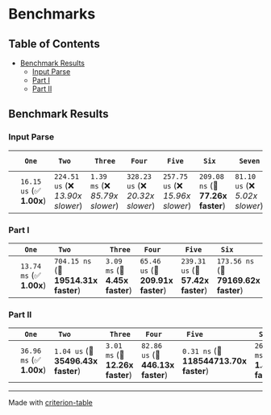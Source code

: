 # Benchmarks

## Table of Contents

- [Benchmark Results](#benchmark-results)
    - [Input Parse ](#input-parse-)
    - [Part I ](#part-i-)
    - [Part II ](#part-ii-)

## Benchmark Results

### Input Parse 

|        | ` One`                   | ` Two`                            | ` Three`                        | ` Four`                           | ` Five`                           | ` Six`                            | ` Seven`                        | ` Eight`                           | ` Nine`                            | ` Ten`                             | ` Eleven`                          | ` Twelve`                          | ` Thirteen`                        | ` Fourteen`                        | ` Fifteen`                         | ` Sixteen`                         | ` Seventeen`                       | ` Eighteen`                        | ` Nineteen`                        | ` Twenty`                          | ` TwentyOne`                       | ` TwentyTwo`                       | ` TwentyThree`                     | ` TwentyFour`                      | ` TwentyFive`                       |
|:-------|:-------------------------|:----------------------------------|:--------------------------------|:----------------------------------|:----------------------------------|:----------------------------------|:--------------------------------|:-----------------------------------|:-----------------------------------|:-----------------------------------|:-----------------------------------|:-----------------------------------|:-----------------------------------|:-----------------------------------|:-----------------------------------|:-----------------------------------|:-----------------------------------|:-----------------------------------|:-----------------------------------|:-----------------------------------|:-----------------------------------|:-----------------------------------|:-----------------------------------|:-----------------------------------|:----------------------------------- |
|        | `16.15 us` (✅ **1.00x**) | `224.51 us` (❌ *13.90x slower*)   | `1.39 ms` (❌ *85.79x slower*)   | `328.23 us` (❌ *20.32x slower*)   | `257.75 us` (❌ *15.96x slower*)   | `209.08 ns` (🚀 **77.26x faster**) | `81.10 us` (❌ *5.02x slower*)   | `1.09 ns` (🚀 **14887.07x faster**) | `1.09 ns` (🚀 **14758.10x faster**) | `1.08 ns` (🚀 **15016.58x faster**) | `1.08 ns` (🚀 **15016.32x faster**) | `1.07 ns` (🚀 **15039.33x faster**) | `1.07 ns` (🚀 **15035.83x faster**) | `1.07 ns` (🚀 **15032.55x faster**) | `1.08 ns` (🚀 **15018.43x faster**) | `1.07 ns` (🚀 **15030.25x faster**) | `1.08 ns` (🚀 **15021.21x faster**) | `1.08 ns` (🚀 **15015.36x faster**) | `1.08 ns` (🚀 **15014.26x faster**) | `1.08 ns` (🚀 **15025.88x faster**) | `1.08 ns` (🚀 **15018.62x faster**) | `1.08 ns` (🚀 **15015.56x faster**) | `1.07 ns` (🚀 **15036.67x faster**) | `1.07 ns` (🚀 **15040.35x faster**) | `1.07 ns` (🚀 **15028.56x faster**)  |

### Part I 

|        | ` One`                   | ` Two`                               | ` Three`                       | ` Four`                           | ` Five`                           | ` Six`                               | ` Seven`                       | ` Eight`                              | ` Nine`                               | ` Ten`                                | ` Eleven`                             | ` Twelve`                             | ` Thirteen`                           | ` Fourteen`                           | ` Fifteen`                            | ` Sixteen`                            | ` Seventeen`                          | ` Eighteen`                           | ` Nineteen`                           | ` Twenty`                             | ` TwentyOne`                          | ` TwentyTwo`                          | ` TwentyThree`                        | ` TwentyFour`                         | ` TwentyFive`                          |
|:-------|:-------------------------|:-------------------------------------|:-------------------------------|:----------------------------------|:----------------------------------|:-------------------------------------|:-------------------------------|:--------------------------------------|:--------------------------------------|:--------------------------------------|:--------------------------------------|:--------------------------------------|:--------------------------------------|:--------------------------------------|:--------------------------------------|:--------------------------------------|:--------------------------------------|:--------------------------------------|:--------------------------------------|:--------------------------------------|:--------------------------------------|:--------------------------------------|:--------------------------------------|:--------------------------------------|:-------------------------------------- |
|        | `13.74 ms` (✅ **1.00x**) | `704.15 ns` (🚀 **19514.31x faster**) | `3.09 ms` (🚀 **4.45x faster**) | `65.46 us` (🚀 **209.91x faster**) | `239.31 us` (🚀 **57.42x faster**) | `173.56 ns` (🚀 **79169.62x faster**) | `3.37 ms` (🚀 **4.08x faster**) | `0.31 ns` (🚀 **43994960.12x faster**) | `0.31 ns` (🚀 **43882203.78x faster**) | `0.31 ns` (🚀 **44336612.92x faster**) | `0.31 ns` (🚀 **44375389.64x faster**) | `0.31 ns` (🚀 **44371098.83x faster**) | `0.31 ns` (🚀 **44337603.81x faster**) | `0.31 ns` (🚀 **44364305.83x faster**) | `0.31 ns` (🚀 **44367063.55x faster**) | `0.31 ns` (🚀 **44412788.24x faster**) | `0.31 ns` (🚀 **44368308.63x faster**) | `0.31 ns` (🚀 **44411723.21x faster**) | `0.31 ns` (🚀 **44411042.50x faster**) | `0.31 ns` (🚀 **44390234.91x faster**) | `0.31 ns` (🚀 **44232934.60x faster**) | `0.31 ns` (🚀 **44385909.78x faster**) | `0.31 ns` (🚀 **44390655.43x faster**) | `0.31 ns` (🚀 **44392780.11x faster**) | `0.31 ns` (🚀 **44409716.15x faster**)  |

### Part II 

|        | ` One`                   | ` Two`                             | ` Three`                        | ` Four`                           | ` Five`                                | ` Six`                          | ` Seven`                               | ` Eight`                               | ` Nine`                                | ` Ten`                                 | ` Eleven`                              | ` Twelve`                              | ` Thirteen`                            | ` Fourteen`                            | ` Fifteen`                             | ` Sixteen`                             | ` Seventeen`                           | ` Eighteen`                            | ` Nineteen`                            | ` Twenty`                              | ` TwentyOne`                           | ` TwentyTwo`                           | ` TwentyThree`                         | ` TwentyFour`                          | ` TwentyFive`                           |
|:-------|:-------------------------|:-----------------------------------|:--------------------------------|:----------------------------------|:---------------------------------------|:--------------------------------|:---------------------------------------|:---------------------------------------|:---------------------------------------|:---------------------------------------|:---------------------------------------|:---------------------------------------|:---------------------------------------|:---------------------------------------|:---------------------------------------|:---------------------------------------|:---------------------------------------|:---------------------------------------|:---------------------------------------|:---------------------------------------|:---------------------------------------|:---------------------------------------|:---------------------------------------|:---------------------------------------|:--------------------------------------- |
|        | `36.96 ms` (✅ **1.00x**) | `1.04 us` (🚀 **35496.43x faster**) | `3.01 ms` (🚀 **12.26x faster**) | `82.86 us` (🚀 **446.13x faster**) | `0.31 ns` (🚀 **118544713.70x faster**) | `26.11 ms` (✅ **1.42x faster**) | `0.31 ns` (🚀 **118205715.23x faster**) | `0.31 ns` (🚀 **118017730.25x faster**) | `0.31 ns` (🚀 **118144143.77x faster**) | `0.31 ns` (🚀 **119282794.57x faster**) | `0.31 ns` (🚀 **119395015.38x faster**) | `0.31 ns` (🚀 **119155385.53x faster**) | `0.31 ns` (🚀 **119372996.17x faster**) | `0.31 ns` (🚀 **119271858.93x faster**) | `0.31 ns` (🚀 **119488660.49x faster**) | `0.31 ns` (🚀 **119446593.63x faster**) | `0.31 ns` (🚀 **119445479.91x faster**) | `0.31 ns` (🚀 **119475562.95x faster**) | `0.31 ns` (🚀 **119292249.79x faster**) | `0.31 ns` (🚀 **119424234.65x faster**) | `0.31 ns` (🚀 **119542244.70x faster**) | `0.31 ns` (🚀 **119555085.97x faster**) | `0.31 ns` (🚀 **119420294.25x faster**) | `0.31 ns` (🚀 **119432269.14x faster**) | `0.31 ns` (🚀 **119497989.31x faster**)  |

---
Made with [criterion-table](https://github.com/nu11ptr/criterion-table)


